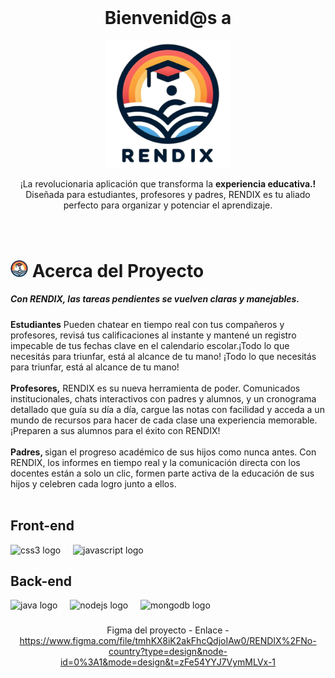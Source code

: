 <div>
<!-- PROJECT LOGO -->
<br />
  <div align='center'>
    <h1>Bienvenid@s a</h1>
    <a href="https://github.com/No-Country/c14-22-ft-java-react" target="_blank">
    <img src="./client/estudiantes_dashboard/img/img_logo.png" width="200px">
  </a>
<div>
  <p> ¡La revolucionaria aplicación que transforma la <strong> experiencia educativa.!</strong> <br>
    Diseñada para estudiantes, profesores y padres, RENDIX es tu aliado perfecto para organizar y potenciar el aprendizaje.</p>
</div>

###
<!-- ABOUT THE PROJECT -->
<div align="left">
<br>
<h1> 
<img src="./client/estudiantes_dashboard/img/img_logo2.png" width="28px">
Acerca del Proyecto
</h1>
<h5>Con RENDIX, las tareas pendientes se vuelven claras y manejables.</h5>
<b>Estudiantes</b> Pueden chatear en tiempo real con tus compañeros y profesores, revisá tus calificaciones al instante y mantené un registro impecable de tus fechas clave en el calendario escolar.¡Todo lo que necesitás para triunfar, está al alcance de tu mano!
¡Todo lo que necesitás para triunfar, está al alcance de tu mano!
<br><br>
<b>Profesores,</b> RENDIX es su nueva herramienta de poder. Comunicados institucionales, chats interactivos con padres y alumnos, y un cronograma detallado que guía su día a día, cargue las notas con facilidad y acceda a un mundo de recursos para hacer de cada clase una experiencia memorable. ¡Preparen a sus alumnos para el éxito con RENDIX!
<br><br>
<b>Padres, </b>sigan el progreso académico de sus hijos como nunca antes. Con RENDIX, los informes en tiempo real y la comunicación directa con los docentes están a solo un clic, formen parte activa de la educación de sus hijos y celebren cada logro junto a ellos.
  <br><br>
</div>

###
<h2 align="left">Front-end</h2>
<div align="left">
  <img src="https://img.shields.io/badge/CSS3-1572B6?logo=css3&logoColor=white&style=for-the-badge" height="40" alt="css3 logo"  />
  <img width="12" />
  <img src="https://img.shields.io/badge/JavaScript-F7DF1E?logo=javascript&logoColor=black&style=for-the-badge" height="40" alt="javascript logo"  />
</div>

###

<h2 align="left">Back-end</h2>
<div align="left">
  <img src="https://skillicons.dev/icons?i=java" height="40" alt="java logo"  />
  <img width="12" />
  <img src="https://img.shields.io/badge/Node.js-339933?logo=nodedotjs&logoColor=white&style=for-the-badge" height="40" alt="nodejs logo"  />
  <img width="12" />
  <img src="https://img.shields.io/badge/MongoDB-47A248?logo=mongodb&logoColor=white&style=for-the-badge" height="40" alt="mongodb logo"  />
</div>



###

Figma del proyecto - Enlace -
https://www.figma.com/file/tmhKX8iK2akFhcQdjoIAw0/RENDIX%2FNo-country?type=design&node-id=0%3A1&mode=design&t=zFe54YYJ7VymMLVx-1


